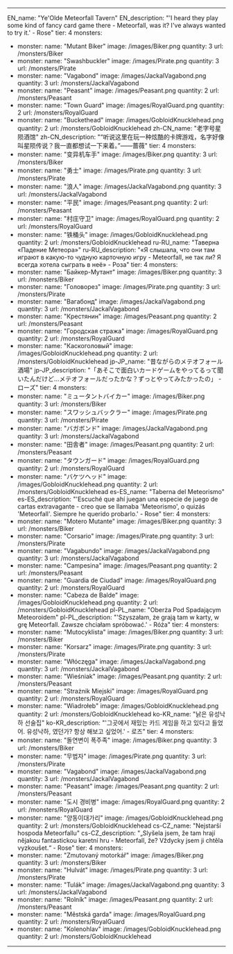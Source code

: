 ---

EN_name: "Ye'Olde Meteorfall Tavern"
EN_description: "'I heard they play some kind of fancy card game there - Meteorfall, was it? I've always wanted to try it.' - Rose"
tier: 4
monsters:
  - monster:
    name: "Mutant Biker"
    image: /images/Biker.png
    quantity: 3
    url: /monsters/Biker
  - monster:
    name: "Swashbuckler"
    image: /images/Pirate.png
    quantity: 3
    url: /monsters/Pirate
  - monster:
    name: "Vagabond"
    image: /images/JackalVagabond.png
    quantity: 3
    url: /monsters/JackalVagabond
  - monster:
    name: "Peasant"
    image: /images/Peasant.png
    quantity: 2
    url: /monsters/Peasant
  - monster:
    name: "Town Guard"
    image: /images/RoyalGuard.png
    quantity: 2
    url: /monsters/RoyalGuard
  - monster:
    name: "Buckethead"
    image: /images/GobloidKnucklehead.png
    quantity: 2
    url: /monsters/GobloidKnucklehead
zh-CN_name: "老字号星陨酒馆"
zh-CN_description: "“听说这里在玩一种炫酷的卡牌游戏，名字好像叫星陨传说？我一直都想试一下来着。”——蔷薇"
tier: 4
monsters:
  - monster:
    name: "变异机车手"
    image: /images/Biker.png
    quantity: 3
    url: /monsters/Biker
  - monster:
    name: "勇士"
    image: /images/Pirate.png
    quantity: 3
    url: /monsters/Pirate
  - monster:
    name: "浪人"
    image: /images/JackalVagabond.png
    quantity: 3
    url: /monsters/JackalVagabond
  - monster:
    name: "平民"
    image: /images/Peasant.png
    quantity: 2
    url: /monsters/Peasant
  - monster:
    name: "村庄守卫"
    image: /images/RoyalGuard.png
    quantity: 2
    url: /monsters/RoyalGuard
  - monster:
    name: "铁桶头"
    image: /images/GobloidKnucklehead.png
    quantity: 2
    url: /monsters/GobloidKnucklehead
ru-RU_name: "Таверна «Падение Метеора»"
ru-RU_description: "«Я слышала, что они там играют в какую-то чудную карточную игру - Meteorfall, не так ли? Я всегда хотела сыграть в неё» - Роза"
tier: 4
monsters:
  - monster:
    name: "Байкер-Мутант"
    image: /images/Biker.png
    quantity: 3
    url: /monsters/Biker
  - monster:
    name: "Головорез"
    image: /images/Pirate.png
    quantity: 3
    url: /monsters/Pirate
  - monster:
    name: "Вагабонд"
    image: /images/JackalVagabond.png
    quantity: 3
    url: /monsters/JackalVagabond
  - monster:
    name: "Крестянин"
    image: /images/Peasant.png
    quantity: 2
    url: /monsters/Peasant
  - monster:
    name: "Городская стража"
    image: /images/RoyalGuard.png
    quantity: 2
    url: /monsters/RoyalGuard
  - monster:
    name: "Каскоголовый"
    image: /images/GobloidKnucklehead.png
    quantity: 2
    url: /monsters/GobloidKnucklehead
jp-JP_name: "昔ながらのメテオフォール酒場"
jp-JP_description: "「あそこで面白いカードゲームをやってるって聞いたんだけど…メテオフォールだったかな？ずっとやってみたかったの」 - ローズ"
tier: 4
monsters:
  - monster:
    name: "ミュータントバイカー"
    image: /images/Biker.png
    quantity: 3
    url: /monsters/Biker
  - monster:
    name: "スワッシュバックラー"
    image: /images/Pirate.png
    quantity: 3
    url: /monsters/Pirate
  - monster:
    name: "バガボンド"
    image: /images/JackalVagabond.png
    quantity: 3
    url: /monsters/JackalVagabond
  - monster:
    name: "田舎者"
    image: /images/Peasant.png
    quantity: 2
    url: /monsters/Peasant
  - monster:
    name: "タウンガード"
    image: /images/RoyalGuard.png
    quantity: 2
    url: /monsters/RoyalGuard
  - monster:
    name: "バケツヘッド"
    image: /images/GobloidKnucklehead.png
    quantity: 2
    url: /monsters/GobloidKnucklehead
es-ES_name: "Taberna del Meteorismo"
es-ES_description: "'Escuché que ahí juegan una especie de juego de cartas extravagante - creo que se llamaba 'Meteorismo', o quizás 'Meteorfall'. Siempre he querido probarlo.' - Rose"
tier: 4
monsters:
  - monster:
    name: "Motero Mutante"
    image: /images/Biker.png
    quantity: 3
    url: /monsters/Biker
  - monster:
    name: "Corsario"
    image: /images/Pirate.png
    quantity: 3
    url: /monsters/Pirate
  - monster:
    name: "Vagabundo"
    image: /images/JackalVagabond.png
    quantity: 3
    url: /monsters/JackalVagabond
  - monster:
    name: "Campesina"
    image: /images/Peasant.png
    quantity: 2
    url: /monsters/Peasant
  - monster:
    name: "Guardia de Ciudad"
    image: /images/RoyalGuard.png
    quantity: 2
    url: /monsters/RoyalGuard
  - monster:
    name: "Cabeza de Balde"
    image: /images/GobloidKnucklehead.png
    quantity: 2
    url: /monsters/GobloidKnucklehead
pl-PL_name: "Oberża Pod Spadającym Meteoroidem"
pl-PL_description: "'Szyszałam, że grają tam w karty, w grę Meteorfall. Zawsze chciałam spróbować.' - Róża"
tier: 4
monsters:
  - monster:
    name: "Mutocyklista"
    image: /images/Biker.png
    quantity: 3
    url: /monsters/Biker
  - monster:
    name: "Korsarz"
    image: /images/Pirate.png
    quantity: 3
    url: /monsters/Pirate
  - monster:
    name: "Włóczęga"
    image: /images/JackalVagabond.png
    quantity: 3
    url: /monsters/JackalVagabond
  - monster:
    name: "Wieśniak"
    image: /images/Peasant.png
    quantity: 2
    url: /monsters/Peasant
  - monster:
    name: "Strażnik Miejski"
    image: /images/RoyalGuard.png
    quantity: 2
    url: /monsters/RoyalGuard
  - monster:
    name: "Wiadrołeb"
    image: /images/GobloidKnucklehead.png
    quantity: 2
    url: /monsters/GobloidKnucklehead
ko-KR_name: "낡은 유성낙하 선술집"
ko-KR_description: "'그곳에서 재밌는 카드 게임을 하고 있다고 들었어. 유성낙하, 였던가? 항상 해보고 싶었어.' - 로즈"
tier: 4
monsters:
  - monster:
    name: "돌연변이 폭주족"
    image: /images/Biker.png
    quantity: 3
    url: /monsters/Biker
  - monster:
    name: "무법자"
    image: /images/Pirate.png
    quantity: 3
    url: /monsters/Pirate
  - monster:
    name: "Vagabond"
    image: /images/JackalVagabond.png
    quantity: 3
    url: /monsters/JackalVagabond
  - monster:
    name: "Peasant"
    image: /images/Peasant.png
    quantity: 2
    url: /monsters/Peasant
  - monster:
    name: "도시 경비병"
    image: /images/RoyalGuard.png
    quantity: 2
    url: /monsters/RoyalGuard
  - monster:
    name: "양동이대가리"
    image: /images/GobloidKnucklehead.png
    quantity: 2
    url: /monsters/GobloidKnucklehead
cs-CZ_name: "Nejstarší hospoda Meteorfallu"
cs-CZ_description: "„Slyšela jsem, že tam hrají nějakou fantastickou karetní hru - Meteorfall, že? Vždycky jsem ji chtěla vyzkoušet.“ - Rose"
tier: 4
monsters:
  - monster:
    name: "Zmutovaný motorkář"
    image: /images/Biker.png
    quantity: 3
    url: /monsters/Biker
  - monster:
    name: "Hulvát"
    image: /images/Pirate.png
    quantity: 3
    url: /monsters/Pirate
  - monster:
    name: "Tulák"
    image: /images/JackalVagabond.png
    quantity: 3
    url: /monsters/JackalVagabond
  - monster:
    name: "Rolník"
    image: /images/Peasant.png
    quantity: 2
    url: /monsters/Peasant
  - monster:
    name: "Městská garda"
    image: /images/RoyalGuard.png
    quantity: 2
    url: /monsters/RoyalGuard
  - monster:
    name: "Kolenohlav"
    image: /images/GobloidKnucklehead.png
    quantity: 2
    url: /monsters/GobloidKnucklehead
---